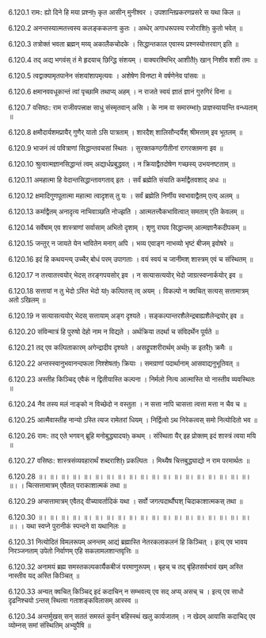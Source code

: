 6.120.1
रामः:
ह्यो दिने हि मया प्रश्नẖ कृत आसीन् मुनीश्वर ।
उपशान्तिप्रकरणप्रसरे स यथा किल ॥


6.120.2
अनन्तस्यात्मतत्त्वस्य कलङ्ककलना कुतः ।
अब्धेर् अगाधरूपस्य रजोराशिẖ कुतो भवेत् ॥


6.120.3
तत्रोक्तं भवता ब्रह्मन् मय्य् अकालैकचोदके ।
सिद्धान्तकाल एवास्य प्रश्नस्योत्तरवाग् इति ॥


6.120.4
तद् अद्य भगवंस् तं मे हृदयाच् छिन्द्धि संशयम् ।
वाक्यरश्मिभिर् आशीतैẖ खान् निशीव शशी तमः ॥


6.120.5
त्वद्वाक्यामृतपानेन संशयांशापमृत्यवः ।
अशेषेण विनष्टा मे वर्षणेनेव पांसवः ॥


6.120.6
क्षमानववधूकान्तं त्वां पृच्छामि तथाप्य् अहम् ।
न राजते स्वयं ज्ञातं ज्ञानं गुरुगिरं विना ॥


6.120.7
वसिष्ठः:
राम राजीवपत्त्राक्ष साधु संस्मृतवान् असि ।
के नाम वा समारम्भाḫ प्राज्ञस्यायान्ति वन्ध्यताम् ॥


6.120.8
क्षमौदार्यशमप्रायैर् गुणैर् यातो ऽसि पात्रताम् ।
शारदैश् शालिसौन्दर्यैश् श्रीमत्ताम् इव भूतलम् ॥


6.120.9
भाजनं त्वं पवित्राणां सिद्धान्तवचसां स्थितः ।
सुरक्तकण्ठगीतीनां रागरक्तमना इव ॥


6.120.10
श्रुत्वात्मज्ञानसिद्धान्तं त्वम् अद्यार्धप्रबुद्धवत् ।
न क्रियाद्वैतदोषेण गच्छस्य् उभयनष्टताम् ॥


6.120.11
अमहात्मा हि वेदान्तसिद्धान्तावगताव् इतः ।
सर्वं ब्रह्मेति संयाति कर्माद्वैतवशाद् अधः ॥


6.120.12
क्षमादिगुणपूतात्मा महात्मा त्वादृशस् तु यः ।
सर्वं ब्रह्मेति निर्णीय स्वभावाद्वैतम् एत्य् अलम् ॥


6.120.13
कर्माद्वैतम् अनादृत्य नाभिवाञ्छति नोज्झति ।
आत्मतत्त्वैकभावित्वात् समताम् एति केवलम् ॥


6.120.14
सर्वेषाम् एव शास्त्राणां सर्वासाम् अभितो दृशाम् ।
शृणु राघव सिद्धान्तम् आत्मज्ञानैकदीपकम् ॥


6.120.15
जन्तुर् न जायते येन भावितेन मनाग् अपि ।
भव्य एवाङ्ग नाभव्यो भृष्टं बीजम् इवोषरे ॥


6.120.16
इदं हि कथयन्त्य् उच्चैर् बोधं परम् उपागताः ।
वयं स्वयं च जानीमश् शास्त्रम् एवं च संस्थितम् ॥


6.120.17
न तत्त्वातत्त्वयोर् भेदस् तरङ्गपयसोर् इव ।
न सत्यासत्ययोर् भेदो जाग्रत्स्वप्नार्कयोर् इव ॥


6.120.18
सत्तायां न तु भेदो ऽस्ति भेदो यẖ कल्पितस् त्व् अयम् ।
विकल्पो न क्वचित् सत्यस् सत्तामात्रम् अतो ऽखिलम् ॥


6.120.19
न सत्यासत्ययोर् भेदस् सत्तायाम् अङ्ग दृश्यते ।
सङ्कल्पान्तरशैलेन्द्रबाह्यशैलेन्द्रयोर् इव ॥


6.120.20
संविन्मात्रं हि पुरुषो देहो नाम न विद्यते ।
अर्थक्रिया तदर्था च संविदर्थेन पूर्यते ॥


6.120.21
तद् एव कल्पिताकारम् अगेन्द्रादीव दृश्यते ।
असद्रूपशरीरार्थम् अर्थẖ क इतरैẖ क्रमैः ॥


6.120.22
अन्तस्स्वानुभवानन्दफला निश्शेषतẖ क्रियाः ।
समग्राणां पदार्थानाम् आसवाद्यनुभूतिवत् ॥


6.120.23
अस्तीह किञ्चिद् एवैकं न द्वितीयास्ति कल्पना ।
निर्मलो नित्य आत्मास्ति यो नास्तीव व्यवस्थितः ॥


6.120.24
नैव तस्य मलं नाङ्को न विच्छेदो न वस्तुता ।
न सत्ता नापि चासत्ता त्वत्ता मत्ता न चैव च ॥


6.120.25
आत्मैवास्तीह नान्यो ऽस्ति त्यज रामेतरां धियम् ।
निर्द्वित्वो ऽथ निरेकत्वस् समो नित्योदितो भव ॥


6.120.26
रामः:
तद् एते भगवन् ब्रूहि मनोबुद्ध्यादयẖ कथम् ।
संस्थिता यैर् इह प्रोक्तम् इदं शास्त्रं त्वया मयि ॥


6.120.27
वसिष्ठः:
शास्त्रसंव्यवहारार्थं शब्दराशिḫ प्रकल्पितः ।
मिथ्यैष चित्तबुद्ध्याद्यो न राम परमार्थतः ॥


6.120.28
॥। ॥। ॥। ॥। ॥। ॥। ॥। ॥। ॥। ॥। ॥। ॥। ॥। ॥। ॥। ॥। ॥। ॥। ॥। ॥। ।
चित्सत्तामात्रम् एवैतत् पराकाशात्मकं तथा ॥


6.120.29
अप्सत्तामात्रम् एवैतद् वीच्यावर्तादिकं यथा ।
सर्वो जगत्पदार्थौघश् चिदाकाशात्मकस् तथा ॥


6.120.30
॥। ॥। ॥। ॥। ॥। ॥। ॥। ॥। ॥। ॥। ॥। ॥। ॥। ॥। ॥। ॥। ॥। ॥। ॥। ॥। ।
यथा स्वप्ने पुरानीकं स्पन्दने वा यथानिलः ॥


6.120.31
नित्योदितं विमलरूपम् अनन्तम् आद्यं ब्रह्मास्ति नेतरकलाकलनं हि किञ्चित् ।
इत्य् एव भावय निरञ्जनताम् उपेतो निर्वाणम् एहि सकलामलशान्तवृत्तिः ॥


6.120.32
अनामयं ब्रह्म समस्तकल्पकार्यैकबीजं परमाणुरूपम् ।
बृहच् च तद् बृंहितसर्वभावं खम् अस्ति नास्तीव यद् अस्ति किञ्चित् ॥


6.120.33
अन्यत् क्वचित् किञ्चिद् इदं कदाचिन् न सम्भवत्य् एव सद् अप्य् असच् च ।
इत्य् एव साधो दृढनिश्चयो ऽन्तस् स्थित्वा गताशङ्कविलासम् आस्स्व ॥


6.120.34
अन्तर्मुखस् सन् सततं समस्तं कुर्वन् बहिस्स्थं खलु कार्यजातम् ।
न खेदम् आयासि कदाचिद् एव व्योम्नस् समां संस्थितिम् अभ्युपैषि ॥


